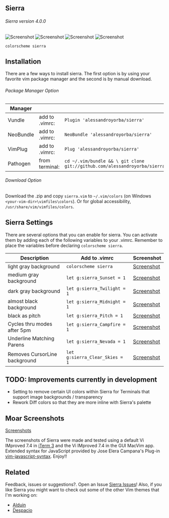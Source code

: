 Sierra
------
###### Sierra version 4.0.0
![Screenshot](https://cloud.githubusercontent.com/assets/11221489/19173399/ff373be8-8bdb-11e6-9ef0-0ec46c7f0d5b.png)
![Screenshot](https://cloud.githubusercontent.com/assets/11221489/19276323/dfcbd766-8f8a-11e6-915f-d1b21772cd23.png)
![Screenshot](https://cloud.githubusercontent.com/assets/11221489/19276381/0944bb4e-8f8b-11e6-96a4-9112e85b43a7.png)
![Screenshot](https://cloud.githubusercontent.com/assets/11221489/19276444/25fb072a-8f8b-11e6-9014-dca82ba47170.png)
```VimL
colorscheme sierra
```


Installation
---------------
There are a few ways to install sierra. The first option is by using your favorite vim package manager and the second is by manual download.

###### Package Manager Option
| Manager          |                 |                                                                           |
|------------------|-----------------|---------------------------------------------------------------------------|
| Vundle           | add to .vimrc:  | `Plugin 'alessandroyorba/sierra'`                                         |
| NeoBundle        | add to .vimrc:  | `NeoBundle 'alessandroyorba/sierra'`                                      |
| VimPlug          | add to .vimrc:  | `Plug 'alessandroyorba/sierra'`                                           |
| Pathogen         | from terminal:  | `cd ~/.vim/bundle && \ git clone git://github.com/alessandroyorba/sierra` |

###### Download Option
Download the .zip and copy `sierra.vim` to `~/.vim/colors` (on Windows `<your-vim-dir>\vimfiles\colors`). Or for global accessibility, `/usr/share/vim/vimfiles/colors`.

Sierra Settings
---------------
There are several options that you can enable for sierra. You can activate them by adding each of the following variables to your .vimrc. Remember to place the variables before declaring `colorscheme sierra`.

| Description                        | Add to .vimrc                            | Screenshot                                                                |
|------------------------------------|------------------------------------------|---------------------------------------------------------------------------|
| light gray background              | `colorscheme sierra`                     | [Screenshot](https://cloud.githubusercontent.com/assets/11221489/19173399/ff373be8-8bdb-11e6-9ef0-0ec46c7f0d5b.png)|
| medium gray background             | `let g:sierra_Sunset = 1`                | [Screenshot](https://cloud.githubusercontent.com/assets/11221489/19276663/fad7efda-8f8b-11e6-8d55-12670f4621b0.png)|
| dark  gray background              | `let g:sierra_Twilight = 1`              | [Screenshot](https://cloud.githubusercontent.com/assets/11221489/19276839/8d434784-8f8c-11e6-8e96-5e15cbb6f515.png)|
| almost black background            | `let g:sierra_Midnight = 1`              | [Screenshot](https://cloud.githubusercontent.com/assets/11221489/19277107/72aebaa6-8f8d-11e6-9d4c-37a1dcbec21b.png)|
| black as pitch                     | `let g:sierra_Pitch = 1`                 | [Screenshot](https://cloud.githubusercontent.com/assets/11221489/19277162/a602172c-8f8d-11e6-9e6d-8c0b10129d27.png)|
| Cycles thru modes after 5pm        | `let g:sierra_Campfire = 1`              | [Screenshot](https://cloud.githubusercontent.com/assets/11221489/19277296/09904304-8f8e-11e6-86de-854dd5332f7a.png)|
| Underline Matching Parens          | `let g:sierra_Nevada = 1`                | [Screenshot](https://cloud.githubusercontent.com/assets/11221489/19277491/b1a6934a-8f8e-11e6-9793-e443725ff3b7.png)|
| Removes CursorLine background      | `let g:sierra_Clear_Skies = 1`           | [Screenshot](https://cloud.githubusercontent.com/assets/11221489/19277630/31721068-8f8f-11e6-87c8-df7bff06f482.png)| 

TODO: Improvements currently in development
-----
* Setting to remove certain UI colors within Sierra for Terminals that support image backgrounds / transparency
* Rework Diff colors so that they are more inline with Sierra's palette 

Moar Screenshots
----------------
[Screenshots](https://github.com/AlessandroYorba/Sierra/issues/1)

The screenshots of Sierra were made and tested using a default Vi IMproved 7.4 in [iTerm 3](https://www.iterm2.com) and the Vi IMproved 7.4 in the GUI MacVim app. Extended syntax for JavaScript provided by Jose Elera Campana's Plug-in [vim-javascript-syntax](https://github.com/jelera/vim-javascript-syntax). Enjoy!!

Related 
-------
Feedback, issues or suggestions?. Open an Issue [Sierra Issues](https://github.com/AlessandroYorba/Sierra/issues)! Also, if you like Sierra you might want to check out some of the other Vim themes that I'm working on:
* [Alduin](https://github.com/AlessandroYorba/Alduin)
* [Despacio](https://github.com/AlessandroYorba/Despacio)
